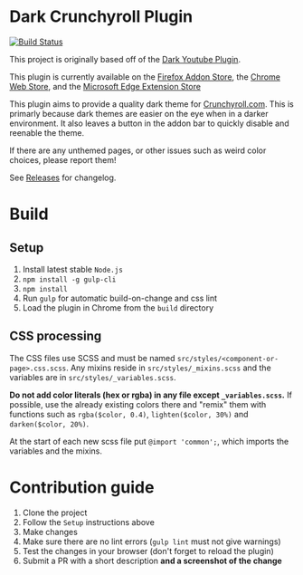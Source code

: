 # Dark Crunchyroll Plugin
[![Build Status](https://travis-ci.org/tholinka/Dark-Crunchyroll-Plugin.svg?branch=master)](https://travis-ci.org/tholinka/Dark-Crunchyroll-Plugin)

This project is originally based off of the [Dark Youtube Plugin](https://github.com/stormbreakerbg/Dark-youtube-plugin-chrome).

This plugin is currently available on the [Firefox Addon Store](https://addons.mozilla.org/en-US/firefox/addon/dark-skin-crunchyroll), the [Chrome Web Store](https://chrome.google.com/webstore/detail/dark-skin-for-crunchyroll/agjiicokbioponboibkfhfgmhcacafph), and the [Microsoft Edge Extension Store](https://www.microsoft.com/en-us/store/p/dark-skin-for-crunchyroll/9nv1zg95rh2d)

This plugin aims to provide a quality dark theme for [Crunchyroll.com](https://crunchyroll.com).  This is primarly because dark themes are easier on the eye when in a darker environment.
It also leaves a button in the addon bar to quickly disable and reenable the theme.

If there are any unthemed pages, or other issues such as weird color choices, please report them!

See [Releases](https://github.com/tholinka/Dark-Crunchyroll-Plugin/releases) for changelog.

# Build

## Setup

1. Install latest stable `Node.js`
2. `npm install -g gulp-cli`
3. `npm install`
4. Run `gulp` for automatic build-on-change and css lint
5. Load the plugin in Chrome from the `build` directory

## CSS processing

The CSS files use SCSS and must be named `src/styles/<component-or-page>.css.scss`.
Any mixins reside in `src/styles/_mixins.scss` and the variables are in `src/styles/_variables.scss`.

**Do not add color literals (hex or rgba) in any file except `_variables.scss`.**
If possible, use the already existing colors there and "remix" them with functions such as
`rgba($color, 0.4)`, `lighten($color, 30%)` and `darken($color, 20%)`.

At the start of each new scss file put `@import 'common';`, which imports the variables and the mixins.

# Contribution guide

1. Clone the project
2. Follow the `Setup` instructions above
3. Make changes
4. Make sure there are no lint errors (`gulp lint` must not give warnings)
5. Test the changes in your browser (don't forget to reload the plugin)
6. Submit a PR with a short description **and a screenshot of the change**
